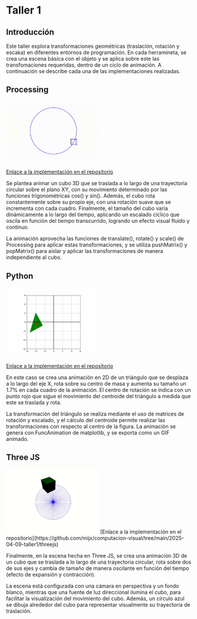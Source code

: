 
# Taller 1
## Introducción
Este taller explora transformaciones geométricas (traslación, rotación y escaka) en diferentes entornos de programación. En cada herramineta, se crea una escena básica con el objeto y se aplica sobre este las transfomaciones requeridas, dentro de un ciclo de animación.
A continuación se describe cada una de las implementaciones realizadas.

## Processing
<img src="GIFs/processing.gif" width="50%" />

[Enlace a la implementación en el repositorio](https://github.com/mijx/computacion-visual/tree/main/2025-04-09-taller1/processing/taller1)

Se plantea animar un cubo 3D que se traslada a lo largo de una trayectoria circular sobre el plano XY, con su movimiento determinado por las funciones trigonométricas cos() y sin(). Además, el cubo rota constantemente sobre su propio eje, con una rotación suave que se incrementa con cada cuadro. Finalmente, el tamaño del cubo varía dinámicamente a lo largo del tiempo, aplicando un escalado cíclico que oscila en función del tiempo transcurrido, logrando un efecto visual fluido y continuo.

La animación aprovecha las funciones de translate(), rotate() y scale() de Processing para aplicar estas transformaciones, y se utiliza pushMatrix() y popMatrix() para aislar y aplicar las transformaciones de manera independiente al cubo.

## Python
<img src="GIFs/python.gif" width="50%" />

[Enlace a la implementación en el repositorio](https://github.com/mijx/computacion-visual/tree/main/2025-04-09-taller1/python)

En este caso se crea una animación en 2D de un triángulo que se desplaza a lo largo del eje X, rota sobre su centro de masa y aumenta su tamaño un 1.7% en cada cuadro de la animación. El centro de rotación se indica con un punto rojo que sigue el movimiento del centroide del triángulo a medida que este se traslada y rota.

La transformación del triángulo se realiza mediante el uso de matrices de rotación y escalado, y el cálculo del centroide permite realizar las transformaciones con respecto al centro de la figura. La animación se genera con FuncAnimation de matplotlib, y se exporta como un GIF animado.

## Three JS
<img src="GIFs/threejs.gif" width="50%" />
[Enlace a la implementación en el repositorio](https://github.com/mijx/computacion-visual/tree/main/2025-04-09-taller1/threejs)

Finalmente, en la escena hecha en Three JS, se crea una animación 3D de un cubo que se traslada a lo largo de una trayectoria circular, rota sobre dos de sus ejes y cambia de tamaño de manera oscilante en función del tiempo (efecto de expansión y contracción). 

La escena está configurada con una cámara en perspectiva y un fondo blanco, mientras que una fuente de luz direccional ilumina el cubo, para facilitar la visualización del movimiento del cubo. Además, un círculo azul se dibuja alrededor del cubo para representar visualmente su trayectoria de traslación.